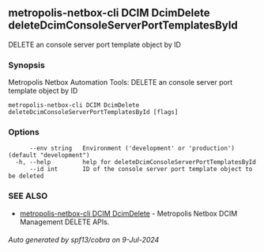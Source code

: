 ## metropolis-netbox-cli DCIM DcimDelete deleteDcimConsoleServerPortTemplatesById

DELETE an console server port template object by ID

### Synopsis


Metropolis Netbox Automation Tools:
  DELETE an console server port template object by ID

```
metropolis-netbox-cli DCIM DcimDelete deleteDcimConsoleServerPortTemplatesById [flags]
```

### Options

```
      --env string   Environment ('development' or 'production') (default "development")
  -h, --help         help for deleteDcimConsoleServerPortTemplatesById
      --id int       ID of the console server port template object to be deleted
```

### SEE ALSO

* [metropolis-netbox-cli DCIM DcimDelete]()	 - Metropolis Netbox DCIM Management DELETE APIs.

###### Auto generated by spf13/cobra on 9-Jul-2024

